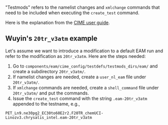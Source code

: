 
"Testmods" refers to the namelist changes and `xmlchange` commands that need to be included when executing the `create_test` command.

Here is the explanation from the [CIME user guide](https://esmci.github.io/cime/versions/master/html/users_guide/testing.html#group-testmods).


## Wuyin's `20tr_v3atm` example


Let's assume we want to introduce a modification to a default EAM run and  refer to the modification as `20tr_v3atm`. Here are the steps needed:

1. Go to `components/eam/cime_config/testdefs/testmods_dirs/eam/` and create a subdirectory `20tr_v3atm/`.
2. If namelist changes are needed, create a `user_nl_eam` file under `20tr_v3atm/`.
3. If `xmlchange` commands are needed, create a `shell_command` file under `20tr_v3atm/` and put the commands.
4. Issue  the `create_test` command with the string `.eam-20tr_v3atm` appended to the testname, e.g.,
```
PET_Ln9.ne30pg2_EC30to60E2r2.F20TR_chemUCI-Linozv3.chrysalis_intel.eam-20tr_v3atm
```
